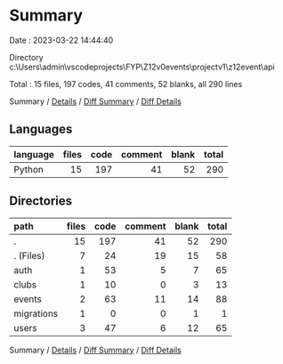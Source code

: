 # Summary

Date : 2023-03-22 14:44:40

Directory c:\\Users\\admin\\vscodeprojects\\FYP\\Z12v0events\\projectv1\\z12event\\api

Total : 15 files,  197 codes, 41 comments, 52 blanks, all 290 lines

Summary / [Details](details.md) / [Diff Summary](diff.md) / [Diff Details](diff-details.md)

## Languages
| language | files | code | comment | blank | total |
| :--- | ---: | ---: | ---: | ---: | ---: |
| Python | 15 | 197 | 41 | 52 | 290 |

## Directories
| path | files | code | comment | blank | total |
| :--- | ---: | ---: | ---: | ---: | ---: |
| . | 15 | 197 | 41 | 52 | 290 |
| . (Files) | 7 | 24 | 19 | 15 | 58 |
| auth | 1 | 53 | 5 | 7 | 65 |
| clubs | 1 | 10 | 0 | 3 | 13 |
| events | 2 | 63 | 11 | 14 | 88 |
| migrations | 1 | 0 | 0 | 1 | 1 |
| users | 3 | 47 | 6 | 12 | 65 |

Summary / [Details](details.md) / [Diff Summary](diff.md) / [Diff Details](diff-details.md)